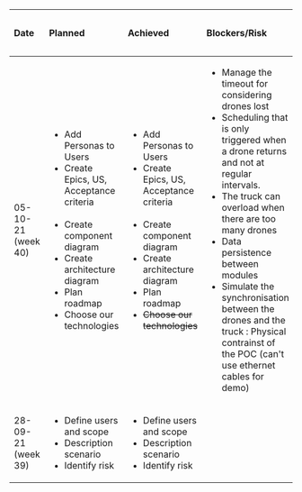 
| Date | Planned | Achieved | Blockers/Risk | 🟩🟧🟥 Flag |
| :--- | :--- | :--- | :--- | :---: |
| 05-10-21<br />(week 40) | <ul><li>Add Personas to Users</li><li>Create Epics, US, Acceptance criteria</li><br /><li>Create component diagram</li><li>Create architecture diagram</li><li>Plan roadmap</li><li>Choose our technologies</li></ul> | <ul><li>Add Personas to Users</li><li>Create Epics, US, Acceptance criteria</li><br /><li>Create component diagram</li><li>Create architecture diagram</li><li>Plan roadmap</li><li>~~Choose our technologies~~</li></ul> | <ul><li>Manage the timeout for considering drones lost</li><li>Scheduling that is only triggered when a drone returns and not at regular intervals.</li><li>The truck can overload when there are too many drones</li><li>Data persistence between modules</li><li>Simulate the synchronisation between the drones and the truck : Physical contrainst of the POC (can't use ethernet cables for demo)</li></ul> | 🟩 |
| 28-09-21<br />(week 39)| <ul><li>Define users and scope</li><li>Description scenario</li><li>Identify risk</li></ul> | <ul><li>Define users and scope</li><li>Description scenario</li><li>Identify risk</li></ul> | | 🟩 |


